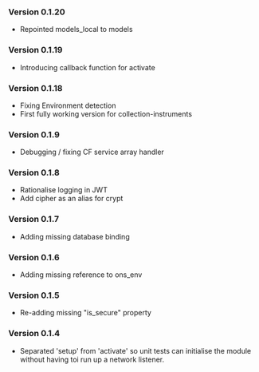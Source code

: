 ### Version 0.1.20

* Repointed models_local to models

### Version 0.1.19

* Introducing callback function for activate

### Version 0.1.18

* Fixing Environment detection
* First fully working version for collection-instruments

### Version 0.1.9

* Debugging / fixing CF service array handler

### Version 0.1.8

* Rationalise logging in JWT
* Add cipher as an alias for crypt

### Version 0.1.7

* Adding missing database binding

### Version 0.1.6

* Adding missing reference to ons_env

### Version 0.1.5

* Re-adding missing "is_secure" property

### Version 0.1.4

* Separated 'setup' from 'activate' so unit tests can initialise the module without
  having toi run up a network listener.

